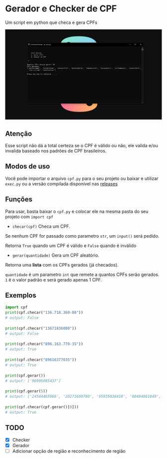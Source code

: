 # Gerador e Checker de CPF
Um script em python que checa e gera CPFs

![Sample Image](./assets/image.png "Exemplo da versão compilada e do exec.py")

## Atenção
Esse script não dá a total certeza se o CPF é válido ou não, ele valida e/ou invalida baseado nos padrões de CPF brasileiros.

## Modos de uso
Você pode importar o arquivo ``cpf.py`` para o seu projeto ou baixar e utilizar ``exec.py`` ou a versão compilada disponível nas [releases]()

## Funções
Para usar, basta baixar o ``cpf.py`` e colocar ele na mesma pasta do seu projeto com ``import cpf``
- ``checar(cpf)``
Checa um CPF.

Se nenhum CPF for passado como parametro ``str``, um ``input()`` será pedido.

Retorna ``True`` quando um CPF é válido e ``False`` quando é inválido

- ``gerar(quantidade)``
Gera um CPF aleatório.

Retorna uma **lista** com os CPFs gerados (já checados).

``quantidade`` é um parametro ``int`` que remete a quantos CPFs serão gerados. ``1`` é o valor padrão e será gerado apenas 1 CPF.

## Exemplos
```python
import cpf
print(cpf.checar("136.718.360-08"))
# output: False

print(cpf.checar("13671836008"))
# output: False

print(cpf.checar("896.163.770-35"))
# output: True

print(cpf.checar("89616377035"))
# output: True

print(cpf.gerar())
# output: ['96996085437']

print(cpf.gerar(5))
# output: ['24544465966', '20271600780', '95935038418', '00484061849', '63073191860']

print(cpf.checar(cpf.gerar()[0]))
# output: True
```

## TODO
- [x] Checker
- [x] Gerador
- [ ] Adicionar opção de região e reconhecimento de região
